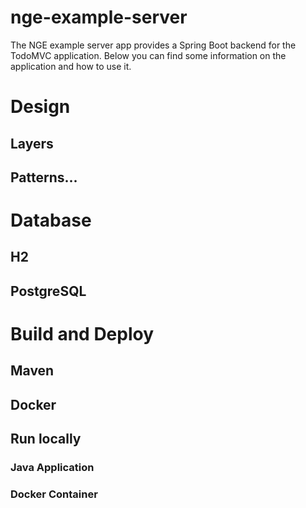 # nge-example-server

The NGE example server app provides a Spring Boot backend for the TodoMVC application. Below you can find some information on the application and how to use it.

# Design

## Layers

## Patterns...

# Database

## H2

## PostgreSQL

# Build and Deploy

## Maven

## Docker

## Run locally

### Java Application

### Docker Container